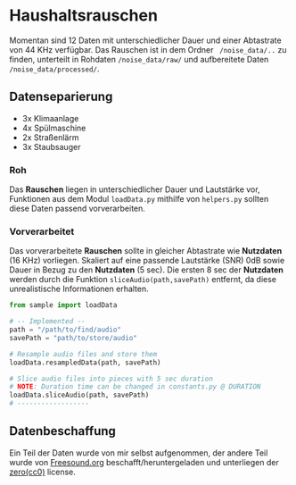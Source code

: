 # Haushaltsrauschen

Momentan sind 12 Daten mit unterschiedlicher Dauer und einer Abtastrate von 44 KHz verfügbar. 
Das Rauschen ist in dem Ordner ``` /noise_data/..``` zu finden, unterteilt in Rohdaten ```/noise_data/raw/```
und aufbereitete Daten ```/noise_data/processed/```.

## Datenseparierung

* 3x Klimaanlage
* 4x Spülmaschine
* 2x Straßenlärm
* 3x Staubsauger

### Roh

Das __Rauschen__ liegen in unterschiedlicher Dauer und Lautstärke vor, Funktionen aus dem Modul ```loadData.py```
mithilfe von ```helpers.py``` sollten diese Daten passend vorverarbeiten.

### Vorverarbeitet

Das vorverarbeitete __Rauschen__ sollte in gleicher Abtastrate wie __Nutzdaten__ (16 KHz) vorliegen. Skaliert auf
eine passende Lautstärke (SNR) 0dB sowie Dauer in Bezug zu den __Nutzdaten__ (5 sec). Die ersten 8 sec der __Nutzdaten__ 
werden durch die Funktion ```sliceAudio(path,savePath)``` entfernt, da diese unrealistische Informationen erhalten.

```python
from sample import loadData

# -- Implemented --
path = "/path/to/find/audio"
savePath = "path/to/store/audio"

# Resample audio files and store them  
loadData.resampledData(path, savePath)

# Slice audio files into pieces with 5 sec duration
# NOTE: Duration time can be changed in constants.py @ DURATION
loadData.sliceAudio(path, savePath)
# ------------------

```
## Datenbeschaffung

Ein Teil der Daten wurde von mir selbst aufgenommen, der andere Teil wurde von [Freesound.org](https://freesound.org/)
beschafft/heruntergeladen und unterliegen der [zero(cc0)](http://creativecommons.org/publicdomain/zero/1.0/) license.

